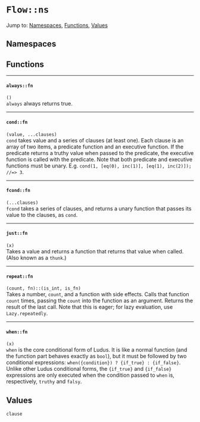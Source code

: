 # `Flow::ns`
Jump to: [Namespaces](#Namespaces), [Functions](#Functions), [Values](#Values)


## Namespaces

## Functions
***
#### `always::fn`
`()`<br/>
`always` always returns true.

***
#### `cond::fn`
`(value, ...clauses)`<br/>
`cond` takes value and a series of clauses (at least one). Each clause is an array of two items, a predicate function and an executive function. If the predicate returns a truthy value when passed to the predicate, the executive function is called with the predicate. Note that both predicate and executive functions must be unary. E.g. `cond(1, [eq(0), inc(1)], [eq(1), inc(2)]); //=> 3`.

***
#### `fcond::fn`
`(...clauses)`<br/>
`fcond` takes a series of clauses, and returns a unary function that passes its value to the clauses, as `cond`.

***
#### `just::fn`
`(x)`<br/>
Takes a value and returns a function that returns that value when called. (Also known as a `thunk`.)

***
#### `repeat::fn`
`(count, fn)::(is_int, is_fn)`<br/>
Takes a number, `count`, and a function with side effects. Calls that function `count` times, passing the `count` into the function as an argument. Returns the result of the last call. Note that this is eager; for lazy evaluation, use `Lazy.repeatedly`.

***
#### `when::fn`
`(x)`<br/>
`when` is the core conditional form of Ludus. It is like a normal function (and the function part behaves exactly as `bool`), but it must be followed by two conditional expressions: `when({condition}) ? {if_true} : {if_false}`. Unlike other Ludus conditional forms, the `{if_true}` and `{if_false}` expressions are only executed when the condition passed to `when` is, respectively, `truthy` and `falsy`.

## Values
`clause`